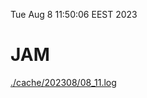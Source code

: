 Tue Aug  8 11:50:06 EEST 2023
# JAM
<a href='./cache/202308/08_11.log'>./cache/202308/08_11.log</a>
